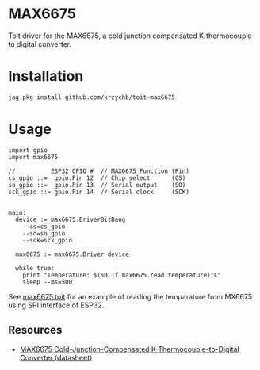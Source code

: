 # MAX6675

Toit driver for the MAX6675, a cold junction compensated K-thermocouple to digital converter.


# Installation

```bash
jag pkg install github.com/krzychb/toit-max6675
```

# Usage

```toit
import gpio
import max6675

//          ESP32 GPIO #  // MAX6675 Function (Pin)
cs_gpio ::=  gpio.Pin 12  // Chip select      (CS)
so_gpio ::=  gpio.Pin 13  // Serial output    (SO)
sck_gpio ::= gpio.Pin 14  // Serial clock     (SCK)


main:
  device := max6675.DriverBitBang
    --cs=cs_gpio
    --so=so_gpio
    --sck=sck_gpio

  max6675 := max6675.Driver device

  while true:
    print "Temperature: $(%0.1f max6675.read.temperature)°C"
    sleep --ms=500
```

See [max6675.toit](examples/max6675.toit) for an example of reading the temparature from MX6675 using SPI interface of ESP32.


## Resources

- [MAX6675 Cold-Junction-Compensated K-Thermocouple-to-Digital Converter (datasheet)](https://datasheets.maximintegrated.com/en/ds/MAX6675.pdf)